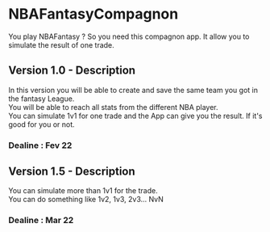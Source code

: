 # NBAFantasyCompagnon

You play NBAFantasy ? So you need this compagnon app. It allow you to simulate the result of one trade. 

## Version 1.0 - Description 
In this version you will be able to create and save the same team you got in the fantasy League. <br>
You will be able to reach all stats from the different NBA player.<br>
You can simulate 1v1 for one trade and the App can give you the result. If it's good for you or not. 

### Dealine : Fev 22 

## Version 1.5 - Description 
You can simulate more than 1v1 for the trade. <br>
You can do something like 1v2, 1v3, 2v3... NvN

### Dealine : Mar 22 


